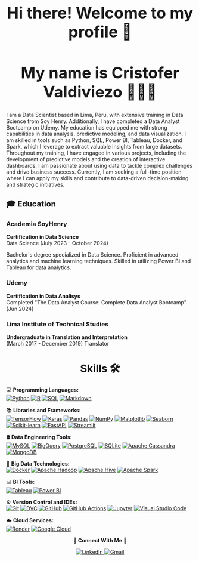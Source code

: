
<div align="center">

<h1 style="font-size: 3em; font-weight: bold;">Hi there! Welcome to my profile 👋 </h1>

</div>


<div align="center">

<h1 style="font-size: 3em; font-weight: bold;"> My name is Cristofer Valdiviezo 👨🏻‍💻 </h1>

</div>

I am a Data Scientist based in Lima, Peru, with extensive training in Data Science from Soy Henry. Additionally, I have completed a Data Analyst Bootcamp on Udemy. My education has equipped me with strong capabilities in data analysis, predictive modeling, and data visualization. I am skilled in tools such as Python, SQL, Power BI, Tableau, Docker, and Spark, which I leverage to extract valuable insights from large datasets. Throughout my training, I have engaged in various projects, including the development of predictive models and the creation of interactive dashboards. I am passionate about using data to tackle complex challenges and drive business success. Currently, I am seeking a full-time position where I can apply my skills and contribute to data-driven decision-making and strategic initiatives.


## 🎓 Education

### **Academia SoyHenry**
**Certification in Data Science**  
Data Science (July 2023 - October 2024)

Bachelor's degree specialized in Data Science. Proficient in advanced analytics and machine learning techniques. Skilled in utilizing Power BI and Tableau for data analytics.

### **Udemy**
**Certification in Data Analisys**  
Completed "The Data Analyst Course: Complete Data Analyst Bootcamp" (Jun 2024)

### **Lima Institute of Technical Studies**
**Undergraduate in Translation and Interpretation**  
(March 2017 - December 2019) Translator

<div align="center">

<h1 style="font-size: 2em; font-weight: bold;"> Skills 🛠️ </h1>

</div>

💻 **Programming Languages:**  
[![Python](https://img.shields.io/badge/Python-3776AB?style=flat&logo=python&logoColor=white)](https://www.python.org) [![R](https://img.shields.io/badge/R-276DC3?style=flat&logo=R&logoColor=white)](https://www.r-project.org/) [![SQL](https://img.shields.io/badge/SQL-4479A1?style=flat&logo=mysql&logoColor=white)](https://www.mysql.com) [![Markdown](https://img.shields.io/badge/Markdown-000000?style=flat&logo=markdown&logoColor=white)](https://www.markdownguide.org/)  

📚 **Libraries and Frameworks:**  
[![TensorFlow](https://img.shields.io/badge/TensorFlow-FF6F00?style=flat&logo=tensorflow&logoColor=white)](https://www.tensorflow.org/) [![Keras](https://img.shields.io/badge/Keras-D00000?style=flat&logo=keras&logoColor=white)](https://keras.io/) [![Pandas](https://img.shields.io/badge/Pandas-150458?style=flat&logo=pandas&logoColor=white)](https://pandas.pydata.org/) [![NumPy](https://img.shields.io/badge/NumPy-013243?style=flat&logo=numpy&logoColor=white)](https://numpy.org/) [![Matplotlib](https://img.shields.io/badge/Matplotlib-003b57?style=flat&logo=matplotlib&logoColor=white)](https://matplotlib.org/) [![Seaborn](https://img.shields.io/badge/Seaborn-00A3E0?style=flat&logo=seaborn&logoColor=white)](https://seaborn.pydata.org/) [![Scikit-learn](https://img.shields.io/badge/scikit--learn-F7931E?style=flat&logo=scikit-learn&logoColor=white)](https://scikit-learn.org/) [![FastAPI](https://img.shields.io/badge/FastAPI-005571?style=flat&logo=fastapi&logoColor=white)](https://fastapi.tiangolo.com/) [![Streamlit](https://img.shields.io/badge/Streamlit-FF4B4B?style=flat&logo=streamlit&logoColor=white)](https://streamlit.io/)  

🛢 **Data Engineering Tools:**  
[![MySQL](https://img.shields.io/badge/MySQL-4479A1?style=flat&logo=mysql&logoColor=white)](https://www.mysql.com/) [![BigQuery](https://img.shields.io/badge/BigQuery-F9AB00?style=flat&logo=googlecloud&logoColor=white)](https://cloud.google.com/bigquery) [![PostgreSQL](https://img.shields.io/badge/PostgreSQL-4169E1?style=flat&logo=postgresql&logoColor=white)](https://www.postgresql.org/) [![SQLite](https://img.shields.io/badge/SQLite-003B57?style=flat&logo=sqlite&logoColor=white)](https://www.sqlite.org/) [![Apache Cassandra](https://img.shields.io/badge/Apache_Cassandra-1287B1?style=flat&logo=apachecassandra&logoColor=white)](http://cassandra.apache.org/) [![MongoDB](https://img.shields.io/badge/MongoDB-47A248?style=flat&logo=mongodb&logoColor=white)](https://www.mongodb.com/)  

🔧 **Big Data Technologies:**  
[![Docker](https://img.shields.io/badge/Docker-2496ED?style=flat&logo=docker&logoColor=white)](https://www.docker.com/) [![Apache Hadoop](https://img.shields.io/badge/Apache_Hadoop-66CCFF?style=flat&logo=apachehadoop&logoColor=white)](https://hadoop.apache.org/) [![Apache Hive](https://img.shields.io/badge/Apache_Hive-DA5A3E?style=flat&logo=apachehive&logoColor=white)](https://hive.apache.org/) [![Apache Spark](https://img.shields.io/badge/Apache_Spark-E25A1C?style=flat&logo=apachespark&logoColor=white)](https://spark.apache.org/)  

📊 **BI Tools:**  
[![Tableau](https://img.shields.io/badge/Tableau-E97627?style=flat&logo=tableau&logoColor=white)](https://www.tableau.com/) [![Power BI](https://img.shields.io/badge/Power_BI-F2C94C?style=flat&logo=powerbi&logoColor=black)](https://powerbi.microsoft.com/)  

⚙️ **Version Control and IDEs:**  
[![Git](https://img.shields.io/badge/Git-F05032?style=flat&logo=git&logoColor=white)](https://git-scm.com/) [![DVC](https://img.shields.io/badge/DVC-3EBB8A?style=flat&logo=data-version-control&logoColor=white)](https://dvc.org/) [![GitHub](https://img.shields.io/badge/GitHub-181717?style=flat&logo=github&logoColor=white)](https://github.com/) [![GitHub Actions](https://img.shields.io/badge/GitHub_Actions-2088FF?style=flat&logo=githubactions&logoColor=white)](https://github.com/features/actions) [![Jupyter](https://img.shields.io/badge/Jupyter-F37626?style=flat&logo=jupyter&logoColor=white)](https://jupyter.org/) [![Visual Studio Code](https://img.shields.io/badge/Visual_Studio_Code-007ACC?style=flat&logo=visualstudiocode&logoColor=white)](https://code.visualstudio.com/)   

☁️ **Cloud Services:**  
[![Render](https://img.shields.io/badge/Render-4D63C0?style=flat&logo=render&logoColor=white)](https://render.com/) [![Google Cloud](https://img.shields.io/badge/Google_Cloud-4285F4?style=flat&logo=googlecloud&logoColor=white)](https://cloud.google.com/)

<p align="center">
  🤝 <strong>Connect With Me</strong> 🤝
</p>

<p align="center">
  <a href="https://www.linkedin.com/in/cristofer-valdiviezo-5b813b205" target="_blank">
    <img src="https://img.shields.io/badge/LinkedIn-0A66C2?style=flat&logo=linkedin&logoColor=white" alt="LinkedIn" />
  </a>
  <a href="mailto:datacristofer@gmail.com" target="_blank">
    <img src="https://img.shields.io/badge/Gmail-D14836?style=flat&logo=gmail&logoColor=white" alt="Gmail" />
  </a>
</p>


<!--
**CristVald/CristVald** is a ✨ _special_ ✨ repository because its `README.md` (this file) appears on your GitHub profile.



